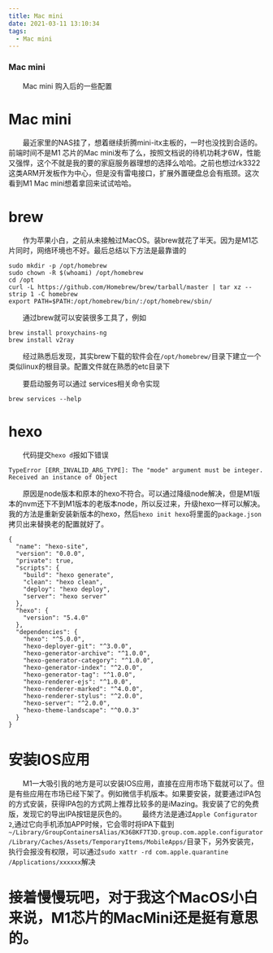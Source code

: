 ```yaml
---
title: Mac mini
date: 2021-03-11 13:10:34
tags: 
  - Mac mini
---
```

### Mac mini

&emsp;&emsp;Mac mini 购入后的一些配置

<!-- more -->

# Mac mini

&emsp;&emsp;最近家里的NAS挂了，想着继续折腾mini-itx主板的，一时也没找到合适的。前端时间不是M1 芯片的Mac mini发布了么，按照文档说的待机功耗才6W，性能又强悍，这个不就是我的要的家庭服务器理想的选择么哈哈。之前也想过rk3322这类ARM开发板作为中心，但是没有雷电接口，扩展外置硬盘总会有瓶颈。这次看到M1 Mac mini想着拿回来试试哈哈。

# brew

&emsp;&emsp;作为苹果小白，之前从未接触过MacOS。装brew就花了半天。因为是M1芯片同时，网络环境也不好。最后总结以下方法是最靠谱的

```
sudo mkdir -p /opt/homebrew
sudo chown -R $(whoami) /opt/homebrew
cd /opt
curl -L https://github.com/Homebrew/brew/tarball/master | tar xz --strip 1 -C homebrew
export PATH=$PATH:/opt/homebrew/bin/:/opt/homebrew/sbin/
```

&emsp;&emsp;通过brew就可以安装很多工具了，例如

```
brew install proxychains-ng
brew install v2ray
```

&emsp;&emsp;经过熟悉后发现，其实brew下载的软件会在`/opt/homebrew/`目录下建立一个类似linux的根目录。配置文件就在熟悉的etc目录下

&emsp;&emsp;要启动服务可以通过 services相关命令实现

```
brew services --help
```


# hexo
 
&emsp;&emsp;代码提交`hexo d`报如下错误

```
TypeError [ERR_INVALID_ARG_TYPE]: The "mode" argument must be integer. Received an instance of Object
```
&emsp;&emsp;原因是node版本和原本的hexo不符合。可以通过降级node解决，但是M1版本的nvm还下不到M1版本的老版本node，所以反过来，升级hexo一样可以解决。我的方法是重新安装新版本的hexo，然后`hexo init hexo`将里面的`package.json`拷贝出来替换老的配置就好了。
```
{
  "name": "hexo-site",
  "version": "0.0.0",
  "private": true,
  "scripts": {
    "build": "hexo generate",
    "clean": "hexo clean",
    "deploy": "hexo deploy",
    "server": "hexo server"
  },
  "hexo": {
    "version": "5.4.0"
  },
  "dependencies": {
    "hexo": "^5.0.0",
    "hexo-deployer-git": "^3.0.0",
    "hexo-generator-archive": "^1.0.0",
    "hexo-generator-category": "^1.0.0",
    "hexo-generator-index": "^2.0.0",
    "hexo-generator-tag": "^1.0.0",
    "hexo-renderer-ejs": "^1.0.0",
    "hexo-renderer-marked": "^4.0.0",
    "hexo-renderer-stylus": "^2.0.0",
    "hexo-server": "^2.0.0",
    "hexo-theme-landscape": "^0.0.3"
  }
}
```

# 安装IOS应用

&emsp;&emsp;M1一大吸引我的地方是可以安装IOS应用，直接在应用市场下载就可以了。但是有些应用在市场已经下架了。例如微信手机版本。如果要安装，就要通过IPA包的方式安装，获得IPA包的方式网上推荐比较多的是iMazing。我安装了它的免费版，发现它的导出IPA按钮是灰色的。
&emsp;&emsp;最终方法是通过`Apple Configurator 2`,通过它向手机添加APP时候，它会零时将IPA下载到`~/Library/GroupContainersAlias/K36BKF7T3D.group.com.apple.configurator/Library/Caches/Assets/TemporaryItems/MobileApps/`目录下，另外安装完，执行会报没有权限，可以通过`sudo xattr -rd com.apple.quarantine /Applications/xxxxxx`解决



# 接着慢慢玩吧，对于我这个MacOS小白来说，M1芯片的MacMini还是挺有意思的。
